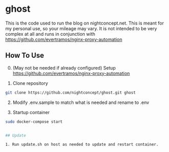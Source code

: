 # ghost

This is the code used to run the blog on nightconcept.net. This is meant for my personal use, so your mileage may vary. It is not intended to be very complex at all and runs in conjunction with https://github.com/evertramos/nginx-proxy-automation

## How To Use

0. (May not be needed if already configured) Setup https://github.com/evertramos/nginx-proxy-automation

1. Clone repository
```bash
git clone https://github.com/nightconcept/ghost.git ghost
```

2. Modify .env.sample to match what is needed and rename to .env

3. Startup container
```bash
sudo docker-compose start


## Update

1. Run update.sh on host as needed to update and restart container.
